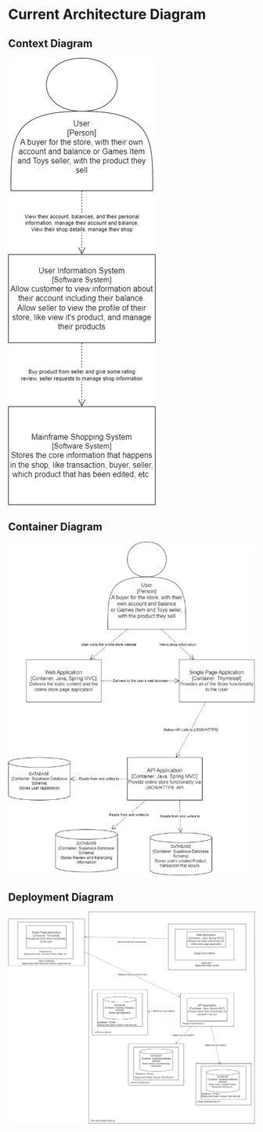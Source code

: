 # Current Architecture Diagram
## Context Diagram
![Context Diagram](img/Context_Diagram.png)
## Container Diagram
![Container Diagram](img/Container_Diagram.png)
## Deployment Diagram
![Deployment Diagram](img/Deployment_Diagram.png)